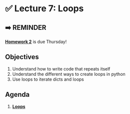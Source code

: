 <!---
{"next":"Lectures/Lecture8.md","title":"✅ Loops"}
-->

# ✅ Lecture 7: Loops

## ➡️ REMINDER
**[Homework 2](../Homework/hwk2.md)** is due Thursday!

## Objectives

1. Understand how to write code that repeats itself
2. Understand the different ways to create loops in python
3. Use loops to iterate dicts and loops


## Agenda

1. **[Loops](../Topics/loops.md)**

